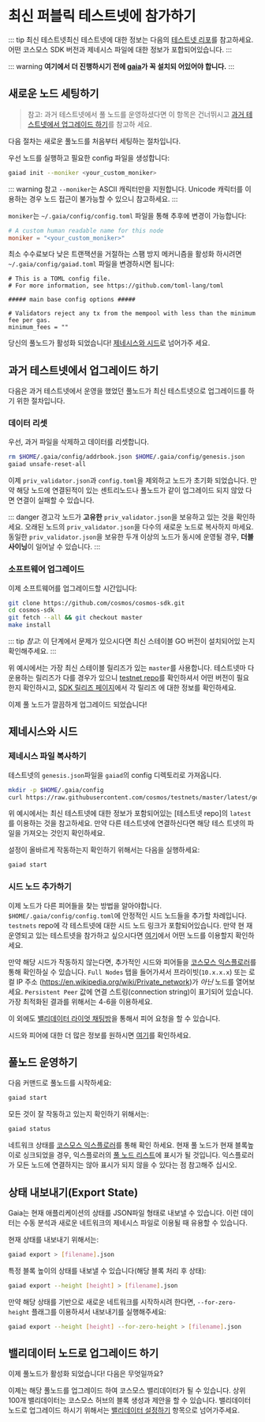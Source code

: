 <!-- markdown-link-check-disable -->

# 최신 퍼블릭 테스트넷에 참가하기

::: tip 최신 테스트넷최신 테스트넷에 대한 정보는 다음의
[테스트넷 리포](https://github.com/cosmos/testnets)를 참고하세요. 어떤 코스모스
SDK 버전과 제네시스 파일에 대한 정보가 포합되어있습니다. :::

::: warning **여기에서 더 진행하시기 전에 [gaia](./installation.md)가 꼭 설치되
어있어야 합니다.** :::

## 새로운 노드 세팅하기

> 참고: 과거 테스트넷에서 풀 노드를 운영하셨다면 이 항목은 건너뛰시고
> [과거 테스트넷에서 업그레이드 하기](#upgrading-from-previous-testnet)를 참고하
> 세요.

다음 절차는 새로운 풀노드를 처음부터 세팅하는 절차입니다.

우선 노드를 실행하고 필요한 config 파일을 생성합니다:

```bash
gaiad init --moniker <your_custom_moniker>
```

::: warning 참고 `--moniker`는 ASCII 캐릭터만을 지원합니다. Unicode 캐릭터를 이
용하는 경우 노드 접근이 불가능할 수 있으니 참고하세요. :::

`moniker`는 `~/.gaia/config/config.toml` 파일을 통해 추후에 변경이 가능합니다:

```toml
# A custom human readable name for this node
moniker = "<your_custom_moniker>"
```

최소 수수료보다 낮은 트랜잭션을 거절하는 스팸 방지 메커니즘을 활성화 하시려면
`~/.gaia/config/gaiad.toml` 파일을 변경하시면 됩니다:

```
# This is a TOML config file.
# For more information, see https://github.com/toml-lang/toml

##### main base config options #####

# Validators reject any tx from the mempool with less than the minimum fee per gas.
minimum_fees = ""
```

당신의 풀노드가 활성화 되었습니다! [제네시스와 시드](#genesis-seeds)로 넘어가주
세요.

## 과거 테스트넷에서 업그레이드 하기

다음은 과거 테스트넷에서 운영을 했었던 풀노드가 최신 테스트넷으로 업그레이드를
하기 위한 절차입니다.

### 데이터 리셋

우선, 과거 파일을 삭제하고 데이터를 리셋합니다.

```bash
rm $HOME/.gaia/config/addrbook.json $HOME/.gaia/config/genesis.json
gaiad unsafe-reset-all
```

이제 `priv_validator.json`과 `config.toml`을 제외하고 노드가 초기화 되었습니다.
만약 해당 노드에 연결된적이 있는 센트리노드나 풀노드가 같이 업그레이드 되지 않았
다면 연결이 실패할 수 있습니다.

::: danger 경고각 노드가 **고유한** `priv_validator.json`을 보유하고 있는 것을
확인하세요. 오래된 노드의 `priv_validator.json`을 다수의 새로운 노드로 복사하지
마세요. 동일한 `priv_validator.json`을 보유한 두개 이상의 노드가 동시에 운영될
경우, **더블 사이닝**이 일어날 수 있습니다. :::

### 소프트웨어 업그레이드

이제 소프트웨어를 업그레이드할 시간입니다:

```bash
git clone https://github.com/cosmos/cosmos-sdk.git
cd cosmos-sdk
git fetch --all && git checkout master
make install
```

::: tip *참고*: 이 단계에서 문제가 있으시다면 최신 스테이블 GO 버전이 설치되어있
는지 확인해주세요. :::

위 예시에서는 가장 최신 스테이블 릴리즈가 있는 `master`를 사용합니다. 테스트넷마
다 운용하는 릴리즈가 다를 경우가 있으니
[testnet repo](https://github.com/cosmos/testnets)를 확인하셔서 어떤 버전이 필요
한지 확인하시고,
[SDK 릴리즈 페이지](https://github.com/cosmos/cosmos-sdk/releases)에서 각 릴리즈
에 대한 정보를 확인하세요.

이제 풀 노드가 깔끔하게 업그레이드 되었습니다!

## 제네시스와 시드

### 제네시스 파일 복사하기

테스트넷의 `genesis.json`파일을 `gaiad`의 config 디렉토리로 가져옵니다.

```bash
mkdir -p $HOME/.gaia/config
curl https://raw.githubusercontent.com/cosmos/testnets/master/latest/genesis.json > $HOME/.gaia/config/genesis.json
```

위 예시에서는 최신 테스트넷에 대한 정보가 포함되어있는 \[테스트넷 repo]의
`latest`를 이용하는 것을 참고하세요. 만약 다른 테스트넷에 연결하신다면 해당 테스
트넷의 파일을 가져오는 것인지 확인하세요.

설정이 올바르게 작동하는지 확인하기 위해서는 다음을 실행하세요:

```bash
gaiad start
```

### 시드 노드 추가하기

이제 노드가 다른 피어들을 찾는 방법을 알아야합니다.
`$HOME/.gaia/config/config.toml`에 안정적인 시드 노드들을 추가할 차례입니다.
`testnets` repo에 각 테스트넷에 대한 시드 노드 링크가 포함되어있습니다. 만약 현
재 운영되고 있는 테스트넷을 참가하고 싶으시다면
[여기](https://github.com/cosmos/testnets)에서 어떤 노드를 이용할지 확인하세요.

만약 해당 시드가 작동하지 않는다면, 추가적인 시드와 피어들을
[코스모스 익스플로러](https://explorer.cosmos.network/nodes)를 통해 확인하실 수
있습니다. `Full Nodes` 탭을 들어가셔서 프라이빗(`10.x.x.x`) 또는 로컬 IP 주소
(<https://en.wikipedia.org/wiki/Private_network>)가 *아닌* 노드를 열어보세요.
`Persistent Peer` 값에 연결 스트링(connection string)이 표기되어 있습니다. 가장
최적화된 결과를 위해서는 4-6을 이용하세요.

이 외에도
[밸리데이터 라이엇 채팅방](https://riot.im/app/#/room/#cosmos-validators:matrix.org)을
통해서 피어 요청을 할 수 있습니다.

시드와 피어에 대한 더 많은 정보를 원하시면
[여기](https://github.com/tendermint/tendermint/blob/develop/docs/tendermint-core/using-tendermint.md#peers)를
확인하세요.

## 풀노드 운영하기

다음 커맨드로 풀노드를 시작하세요:

```bash
gaiad start
```

모든 것이 잘 작동하고 있는지 확인하기 위해서는:

```bash
gaiad status
```

네트워크 상태를 [코스모스 익스플로러](https://explorecosmos.network)를 통해 확인
하세요. 현재 풀 노드가 현재 블록높이로 싱크되었을 경우, 익스플로러의
[풀 노드 리스트](https://explorecosmos.network/validators)에 표시가 될 것입니다.
익스플로러가 모든 노드에 연결하지는 않아 표시가 되지 않을 수 있다는 점 참고해주
십시오.

## 상태 내보내기(Export State)

Gaia는 현재 애플리케이션의 상태를 JSON파일 형태로 내보낼 수 있습니다. 이런 데이
터는 수동 분석과 새로운 네트워크의 제네시스 파일로 이용될 때 유용할 수 있습니다.

현재 상태를 내보내기 위해서는:

```bash
gaiad export > [filename].json
```

특정 블록 높이의 상태를 내보낼 수 있습니다(해당 블록 처리 후 상태):

```bash
gaiad export --height [height] > [filename].json
```

만약 해당 상태를 기반으로 새로운 네트워크를 시작하시려 한다면,
`--for-zero-height` 플래그를 이용하셔서 내보내기를 실행해주세요:

```bash
gaiad export --height [height] --for-zero-height > [filename].json
```

## 밸리데이터 노드로 업그레이드 하기

이제 풀노드가 활성화 되었습니다! 다음은 무엇일까요?

이제는 해당 풀노드를 업그레이드 하여 코스모스 밸리데이터가 될 수 있습니다. 상위
100개 밸리데이터는 코스모스 허브의 블록 생성과 제안을 할 수 있습니다. 밸리데이터
노드로 업그레이드 하시기 위해서는
[밸리데이터 설정하기](./validators/validator-setup.md) 항목으로 넘어가주세요.

<!-- markdown-link-check-enable -->
